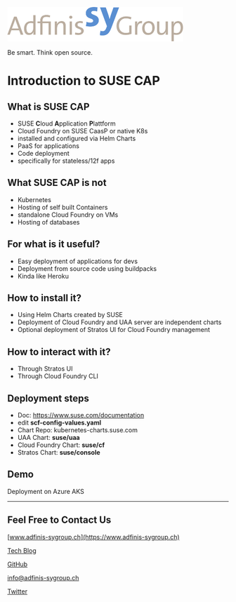 ![](static/adfinis_sygroup_logo.png)

Be smart. Think open source.

# Introduction to SUSE CAP 


## What is SUSE CAP

* SUSE **C**loud **A**pplication **P**lattform
* Cloud Foundry on SUSE CaasP or native K8s
* installed and configured via Helm Charts
* PaaS for applications
* Code deployment
* specifically for stateless/12f apps

## What SUSE CAP is not 

* Kubernetes 
* Hosting of self built Containers
* standalone Cloud Foundry on VMs
* Hosting of databases
 
## For what is it useful?

* Easy deployment of applications for devs
* Deployment from source code using buildpacks
* Kinda like Heroku

## How to install it?

* Using Helm Charts created by SUSE
* Deployment of Cloud Foundry and UAA server are independent charts
* Optional deployment of Stratos UI for Cloud Foundry management

## How to interact with it?

* Through Stratos UI
* Through Cloud Foundry CLI 

## Deployment steps

* Doc: https://www.suse.com/documentation
* edit **scf-config-values.yaml**
* Chart Repo: kubernetes-charts.suse.com
* UAA Chart: **suse/uaa**
* Cloud Foundry Chart: **suse/cf**
* Stratos Chart: **suse/console**

## Demo

Deployment on Azure AKS 

---

## Feel Free to Contact Us

[www.adfinis-sygroup.ch](https://www.adfinis-sygroup.ch)

[Tech Blog](https://www.adfinis-sygroup.ch/blog)

[GitHub](https://github.com/adfinis-sygroup)

<info@adfinis-sygroup.ch>

[Twitter](https://twitter.com/adfinissygroup)
